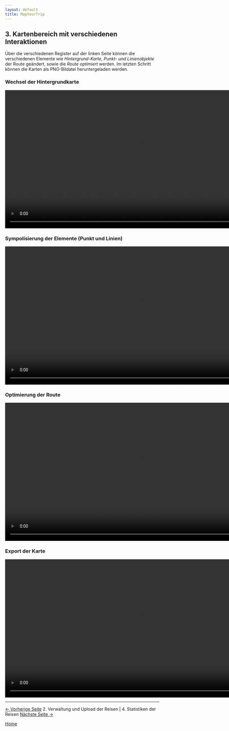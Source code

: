 ```yaml
---
layout: default
title: MapYourTrip
---
```



## 3. **Kartenbereich** mit verschiedenen Interaktionen

Über die verschiedenen Register auf der linken Seite können die verschiedenen Elemente wie _Hintergrund-Karte_, _Punkt- und Linienobjekte_ der Route geändert, sowie die _Route optimiert_ werden. Im letzten Schritt können die Karten als PNG-Bildatei heruntergeladen werden.

### Wechsel der Hintergrundkarte

<video width="900"   controls>
  <source src="videos\MapPage_Wechsel_Karte.mp4" type="video/mp4">
  Dein Browser unterstützt das Video-Tag nicht.
</video>

### Sympolisierung der Elemente (Punkt und Linien)

<video width="900"   controls>
  <source src="videos\MapPage_Symbolisierung.mp4" type="video/mp4">
  Dein Browser unterstützt das Video-Tag nicht.
</video>

### Optimierung der Route

<video width="900"   controls>
  <source src="videos\MapPage_Optimiere_Route.mp4" type="video/mp4">
  Dein Browser unterstützt das Video-Tag nicht.
</video>

### Export der Karte

<video width="900"   controls>
  <source src="videos\MapPage_Export.mp4" type="video/mp4">
  Dein Browser unterstützt das Video-Tag nicht.
</video>

---



[<- Vorherige Seite](02_HomePage.md) 2. Verwaltung und Upload der Reisen | 4. Statistiken der Reisen [Nächste Seite ->](04_StatPage.md)

[Home](index.md)
